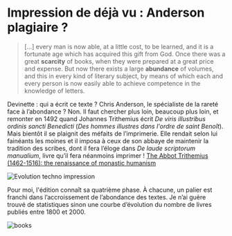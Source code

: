 # Impression de déjà vu : Anderson plagiaire ?

> \[…\] every man is now able, at a little cost, to be learned, and it is a fortunate age which has acquired this gift from God. Once there was a great **scarcity** of books, when they were prepared at a great price and expense. But now there exists a large **abundance** of volumes, and this in every kind of literary subject, by means of which each and every person is now easily able to achieve competence in the knowledge of letters.

<span id="more-9334"></span>

Devinette : qui a écrit ce texte ? Chris Anderson, le spécialiste de la rareté face à l’abondance ? Non. Il faut chercher plus loin, beaucoup plus loin, et remonter en 1492 quand Johannes Trithemius écrit *De viris illustribus ordinis sancti Benedicti* (*Des hommes illustres dans l'ordre de saint Benoît*). Mais bientôt il se plaignit des méfaits de l’imprimerie. Elle rendait selon lui fainéants les moines et il imposa à ceux de son abbaye de maintenir la tradition des scribes, dont il fera l’éloge dans *De laude scriptorum manualium*, livre qu’il fera néanmoins imprimer ! [The Abbot Trithemius (1462-1516): the renaissance of monastic humanism](http://books.google.fr/books?id=qkgXAAAAIAAJ&pg=PA144&lpg=PA144&dq=Johannes+Trithemius+De+laude+scriptorum+manualium&source=bl&ots=P0kTFmQW0d&sig=Cfuqe0Q334iZYkdTeEFcUs7inCc&hl=fr&ei=_umcSoq4MMahjAfk2ITbDQ&sa=X&oi=book_result&ct=result&resnum=2#v=onepage&q=Johannes%20Trithemius%20De%20laude%20scriptorum%20manualium&f=false)

![Evolution techno impression](http://blog.tcrouzet.comhttps://tcrouzet.com/images_tc/2009/09/abondance.png)

Pour moi, l'édition connaît sa quatrième phase. À chacune, un palier est franchi dans l’accroissement de l’abondance des textes. Je n’ai guère trouvé de statistiques sinon une courbe d’évolution du nombre de livres publiés entre 1800 et 2000.

![books](http://blog.tcrouzet.comhttps://tcrouzet.com/images_tc/2009/09/books.png)
